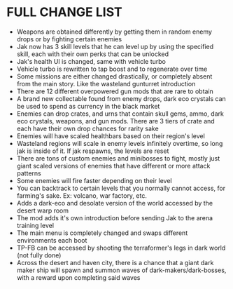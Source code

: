 # FULL CHANGE LIST
- Weapons are obtained differently by getting them in random enemy drops or by fighting certain enemies
- Jak now has 3 skill levels that he can level up by using the specified skill, each with their own perks that can be unlocked
- Jak's health UI is changed, same with vehicle turbo
- Vehicle turbo is rewritten to tap boost and to regenerate over time
- Some missions are either changed drastically, or completely absent from the main story. Like the wasteland gunturret introduction
- There are 12 different overpowered gun mods that are rare to obtain
- A brand new collectable found from enemy drops, dark eco crystals can be used to spend as currency in the black market
- Enemies can drop crates, and urns that contain skull gems, ammo, dark eco crystals, weapons, and gun mods. There are 3 tiers of crate and each have their own drop chances for rarity sake
- Enemies will have scaled healthbars based on their region's level
- Wasteland regions will scale in enemy levels infinitely overtime, so long jak is inside of it. If jak respawns, the levels are reset
- There are tons of custom enemies and minibosses to fight, mostly just giant scaled versions of enemies that have different or more attack patterns
- Some enemies will fire faster depending on their level
- You can backtrack to certain levels that you normally cannot access, for farming's sake. Ex: volcano, war factory, etc.
- Adds a dark-eco and desolate version of the world accessed by the desert warp room
- The mod adds it's own introduction before sending Jak to the arena training level
- The main menu is completely changed and swaps different environments each boot
- TP-FB can be accessed by shooting the terraformer's legs in dark world (not fully done)
- Across the desert and haven city, there is a chance that a giant dark maker ship will spawn and summon waves of dark-makers/dark-bosses, with a reward upon completing said waves
